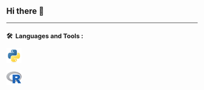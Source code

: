 ## Hi there 👋

---

### 🛠 &nbsp;Languages and Tools :
<p href="https://docs.python.org/3/" target="_blank">
    <img src="Img/python-original.svg" alt="python" width="40" height="40">
<p href="https://www.r-project.org" target="_blank">
    <img src="https://github.com/devicons/devicon/blob/master/icons/r/r-original.svg" title="R" alt="R" width="40" height="40"/>&nbsp
</p>

